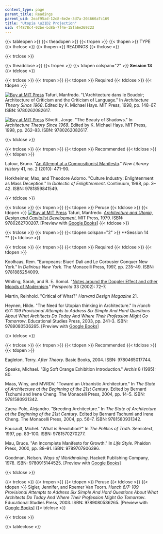 ```yaml
---
content_type: page
parent_title: Readings
parent_uid: 2eaf95ad-12c8-6e2e-3d7a-204660a7c169
title: "Utopia \u21D2 Projection"
uid: 4f4878c4-02be-bd8b-7f4e-15fa6e269223
---
```


{{< tableopen >}}
{{< theadopen >}}
{{< tropen >}}
{{< thopen >}}
TYPE
{{< thclose >}}
{{< thopen >}}
READINGS
{{< thclose >}}

{{< trclose >}}

{{< theadclose >}}
{{< tropen >}}
{{< tdopen colspan="2" >}}
**Session 13**
{{< tdclose >}}

{{< trclose >}}
{{< tropen >}}
{{< tdopen >}}
Required
{{< tdclose >}}
{{< tdopen >}}


[![Buy at MIT Press](/images/mp_logo.gif)](https://mitpress.mit.edu/9780262082617) Tafuri, Manfredo. "L'Architecture dans le Boudoir; Architecture of Criticism and the Criticism of Language." In _Architecture Theory Since 1968_. Edited by K. Michael Hays. MIT Press, 1998, pp. 148–67. ISBN: 9780262082617.

[![Buy at MIT Press](/images/mp_logo.gif)](https://mitpress.mit.edu/9780262082617) Silvetti, Jorge. "The Beauty of Shadows." In _Architecture Theory Since 1968_. Edited by K. Michael Hays. MIT Press, 1998, pp. 262–83. ISBN: 9780262082617.


{{< tdclose >}}

{{< trclose >}}
{{< tropen >}}
{{< tdopen >}}
Recommended
{{< tdclose >}}
{{< tdopen >}}


Latour, Bruno. "[An Attempt at a Compositionist Manifesto](http://muse.jhu.edu/login?auth=0&type=summary&url=/journals/new_literary_history/v041/41.3.latour.html)." _New Literary History_ 41, no. 2 (2010): 471–90.

Horkheimer, Max, and Theodore Adorno. "Culture Industry: Enlightenment as Mass Deception." In _Dialectic of Enlightenment_. Continuum, 1998, pp. 3–42. ISBN: 9781859841549.


{{< tdclose >}}

{{< trclose >}}
{{< tropen >}}
{{< tdopen >}}
Peruse
{{< tdclose >}}
{{< tdopen >}}
[![Buy at MIT Press](/images/mp_logo.gif)](https://mitpress.mit.edu/9780262700207) Tafuri, Manfredo. [_Architecture and Utopia, Design and Capitalist Development_](https://mitpress.mit.edu/9780262700207). MIT Press, 1979. ISBN: 9780262700207. \[Preview with [Google Books](http://books.google.com/books?id=pOp6J7f3i64C&pg=PAfrontpage#v=onepage)\]
{{< tdclose >}}

{{< trclose >}}
{{< tropen >}}
{{< tdopen colspan="2" >}}
**Session 14  
**
{{< tdclose >}}

{{< trclose >}}
{{< tropen >}}
{{< tdopen >}}
Required
{{< tdclose >}}
{{< tdopen >}}


Koolhaas, Rem. "Europeans: Biuer! Dali and Le Corbusier Conquer New York." In _Delirious New York_. The Monacelli Press, 1997, pp. 235–49. ISBN: 9781885254009.

Whiting, Sarah, and R. E. Somol. "[Notes around the Doppler Effect and other Moods of Modernism](http://www.scribd.com/doc/65987103/Notes-Around-the-Doppler-Effect-and-Other-Moods-of-Modernism)." _Perspecta_ 33 (2002): 72–7.

Martin, Reinhold. "Critical of What?" _Harvard Design Magazine_ 21.

Heynen, Hilde. "The Need for Utopian thinking in Architecture." In _Hunch 6/7: 109 Provisional Attempts to Address Six Simple And Hard Questions About What Architects Do Today And Where Their Profession Might Go Tomorrow_. Educational Studies Press, 2003, pp. 241–3. ISBN: 9789080536265. \[Preview with [Google Books](http://books.google.com/books?id=1gWtn6asGdcC&pg=PA241#v=onepage)\]


{{< tdclose >}}

{{< trclose >}}
{{< tropen >}}
{{< tdopen >}}
Recommended
{{< tdclose >}}
{{< tdopen >}}


Eagleton, Terry. _After Theory_. Basic Books, 2004. ISBN: 9780465017744.

Speaks, Michael. "Big Soft Orange Exhibition Introduction." _Archis_ 8 (1995): 80.

Maas, Winy, and MVRDV. "Toward an Urbanistic Architecture." In _The State of Architecture at the Beginning of the 21st Century_. Edited by Bernard Tschumi and Irene Cheng. The Monacelli Press, 2004, pp. 14–5. ISBN: 9781580931342.

Zaera-Polo, Alejandro. "Breeding Architecture." In _The State of Architecture at the Beginning of the 21st Century_. Edited by Bernard Tschumi and Irene Cheng. The Monacelli Press, 2004, pp. 56–7. ISBN: 9781580931342.

Foucault, Michel. "What is Revolution?" In _The Politics of Truth_. Semiotext, 1997, pp. 83–100. ISBN: 9781570270277.

Mau, Bruce. "An Incomplete Manifesto for Growth." In _Life Style_. Phaidon Press, 2000, pp. 88–91. ISBN: 9789707906396.

Goodman, Nelson. _Ways of Worldmaking_. Hackett Publishing Company, 1978. ISBN: 9780915144525. \[Preview with [Google Books](http://books.google.com/books?id=Y5aMV3EE6WcC&pg=PAfrontpage#v=onepage)\]


{{< tdclose >}}

{{< trclose >}}
{{< tropen >}}
{{< tdopen >}}
Peruse
{{< tdclose >}}
{{< tdopen >}}
Sigler, Jennifer, and Roemer Van Toorn. _Hunch 6/7: 109 Provisional Attempts to Address Six Simple And Hard Questions About What Architects Do Today And Where Their Profession Might Go Tomorrow_. Educational Studies Press, 2003. ISBN: 9789080536265. \[Preview with [Google Books](http://books.google.com/books?id=1gWtn6asGdcC&pg=PAfrontcover#v=onepage)\]
{{< tdclose >}}

{{< trclose >}}

{{< tableclose >}}